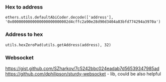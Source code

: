 ### Hex to address
`ethers.utils.defaultAbiCoder.decode(['address'], '0x0000000000000000000000002d4cffc2a90e28d90d3404a83bfd774294a3970a')`

### Address to hex
`utils.hexZeroPad(utils.getAddress(address), 32)`

### Websocket
https://gist.github.com/SZharkov/7c5242bbc024eadab7d56539347985ad
https://github.com/dphilipson/sturdy-websocket - lib, could be also helpful
